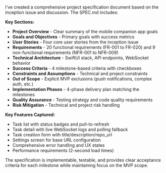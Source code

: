 I've created a comprehensive project specification document based on the inception issue and discussion. The SPEC.md includes:

**Key Sections:**
- **Project Overview** - Clear summary of the mobile companion app goals
- **Goals and Objectives** - Primary goals with success metrics  
- **User Stories** - Four core user stories from the inception issue
- **Requirements** - 20 functional requirements (FR-001 to FR-020) and 9 non-functional requirements (NFR-001 to NFR-009)
- **Technical Architecture** - SwiftUI stack, API endpoints, WebSocket behavior
- **Success Criteria** - 4 milestone-based criteria with checkboxes
- **Constraints and Assumptions** - Technical and project constraints
- **Out of Scope** - Explicit MVP exclusions (push notifications, complex auth, etc.)
- **Implementation Phases** - 4-phase delivery plan matching the milestones
- **Quality Assurance** - Testing strategy and code quality requirements
- **Risk Mitigation** - Technical and project risk handling

**Key Features Captured:**
- Task list with status badges and pull-to-refresh
- Task detail with live WebSocket logs and polling fallback  
- Task creation form with title/description/repo_url
- Settings screen for base URL configuration
- Comprehensive error handling and UX states
- Performance requirements (2-second load times)

The specification is implementable, testable, and provides clear acceptance criteria for each milestone while maintaining focus on the MVP scope.
